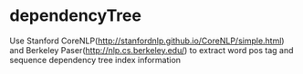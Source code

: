# dependencyTree
Use Stanford CoreNLP(http://stanfordnlp.github.io/CoreNLP/simple.html) and Berkeley Paser(http://nlp.cs.berkeley.edu/) to extract word pos tag and sequence dependency tree index information
